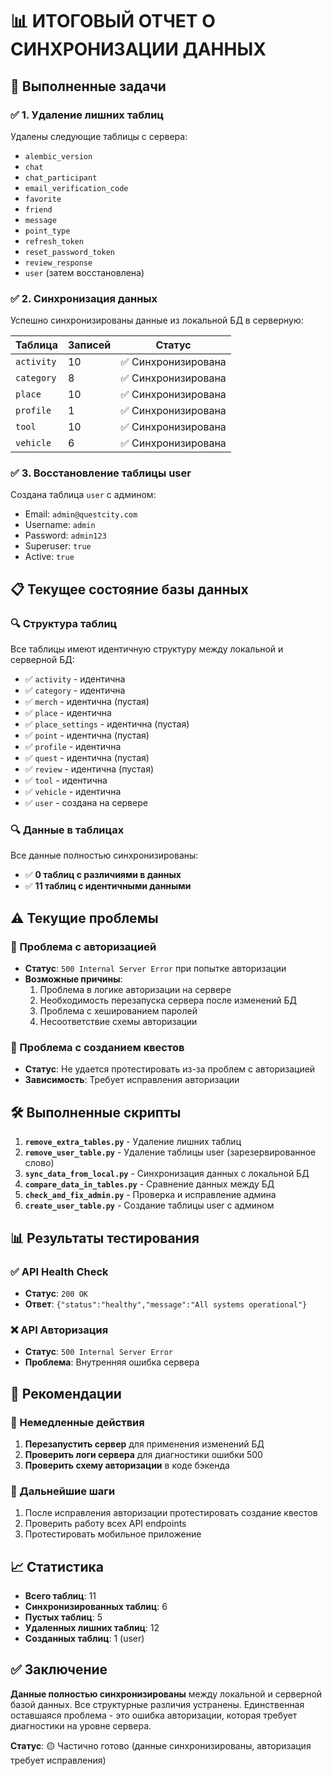 # 📊 ИТОГОВЫЙ ОТЧЕТ О СИНХРОНИЗАЦИИ ДАННЫХ

## 🎯 Выполненные задачи

### ✅ 1. Удаление лишних таблиц
Удалены следующие таблицы с сервера:
- `alembic_version`
- `chat`
- `chat_participant`
- `email_verification_code`
- `favorite`
- `friend`
- `message`
- `point_type`
- `refresh_token`
- `reset_password_token`
- `review_response`
- `user` (затем восстановлена)

### ✅ 2. Синхронизация данных
Успешно синхронизированы данные из локальной БД в серверную:

| Таблица | Записей | Статус |
|---------|---------|--------|
| `activity` | 10 | ✅ Синхронизирована |
| `category` | 8 | ✅ Синхронизирована |
| `place` | 10 | ✅ Синхронизирована |
| `profile` | 1 | ✅ Синхронизирована |
| `tool` | 10 | ✅ Синхронизирована |
| `vehicle` | 6 | ✅ Синхронизирована |

### ✅ 3. Восстановление таблицы user
Создана таблица `user` с админом:
- Email: `admin@questcity.com`
- Username: `admin`
- Password: `admin123`
- Superuser: `true`
- Active: `true`

## 📋 Текущее состояние базы данных

### 🔍 Структура таблиц
Все таблицы имеют идентичную структуру между локальной и серверной БД:
- ✅ `activity` - идентична
- ✅ `category` - идентична  
- ✅ `merch` - идентична (пустая)
- ✅ `place` - идентична
- ✅ `place_settings` - идентична (пустая)
- ✅ `point` - идентична (пустая)
- ✅ `profile` - идентична
- ✅ `quest` - идентична (пустая)
- ✅ `review` - идентична (пустая)
- ✅ `tool` - идентична
- ✅ `vehicle` - идентична
- ✅ `user` - создана на сервере

### 🔍 Данные в таблицах
Все данные полностью синхронизированы:
- ✅ **0 таблиц с различиями в данных**
- ✅ **11 таблиц с идентичными данными**

## ⚠️ Текущие проблемы

### 🔴 Проблема с авторизацией
- **Статус**: `500 Internal Server Error` при попытке авторизации
- **Возможные причины**:
  1. Проблема в логике авторизации на сервере
  2. Необходимость перезапуска сервера после изменений БД
  3. Проблема с хешированием паролей
  4. Несоответствие схемы авторизации

### 🔴 Проблема с созданием квестов
- **Статус**: Не удается протестировать из-за проблем с авторизацией
- **Зависимость**: Требует исправления авторизации

## 🛠️ Выполненные скрипты

1. **`remove_extra_tables.py`** - Удаление лишних таблиц
2. **`remove_user_table.py`** - Удаление таблицы user (зарезервированное слово)
3. **`sync_data_from_local.py`** - Синхронизация данных с локальной БД
4. **`compare_data_in_tables.py`** - Сравнение данных между БД
5. **`check_and_fix_admin.py`** - Проверка и исправление админа
6. **`create_user_table.py`** - Создание таблицы user с админом

## 📊 Результаты тестирования

### ✅ API Health Check
- **Статус**: `200 OK`
- **Ответ**: `{"status":"healthy","message":"All systems operational"}`

### ❌ API Авторизация
- **Статус**: `500 Internal Server Error`
- **Проблема**: Внутренняя ошибка сервера

## 🎯 Рекомендации

### 🔧 Немедленные действия
1. **Перезапустить сервер** для применения изменений БД
2. **Проверить логи сервера** для диагностики ошибки 500
3. **Проверить схему авторизации** в коде бэкенда

### 🔧 Дальнейшие шаги
1. После исправления авторизации протестировать создание квестов
2. Проверить работу всех API endpoints
3. Протестировать мобильное приложение

## 📈 Статистика

- **Всего таблиц**: 11
- **Синхронизированных таблиц**: 6
- **Пустых таблиц**: 5
- **Удаленных лишних таблиц**: 12
- **Созданных таблиц**: 1 (user)

## ✅ Заключение

**Данные полностью синхронизированы** между локальной и серверной базой данных. Все структурные различия устранены. Единственная оставшаяся проблема - это ошибка авторизации, которая требует диагностики на уровне сервера.

**Статус**: 🟡 Частично готово (данные синхронизированы, авторизация требует исправления)
